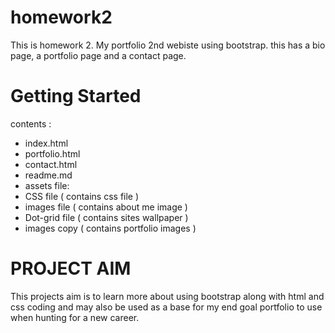 # homework2


This is homework 2. My portfolio 2nd webiste using bootstrap. this has a bio page, a portfolio page and a contact page.

# Getting Started

contents :
- index.html
- portfolio.html
- contact.html
- readme.md
- assets file:
- CSS file ( contains css file )
- images file ( contains about me image )
- Dot-grid file ( contains sites wallpaper )
- images copy ( contains portfolio images )

# PROJECT AIM

This projects aim is to learn more about using bootstrap along with html and css coding and may also be used as a base for my end goal portfolio to use when hunting for a new career.


